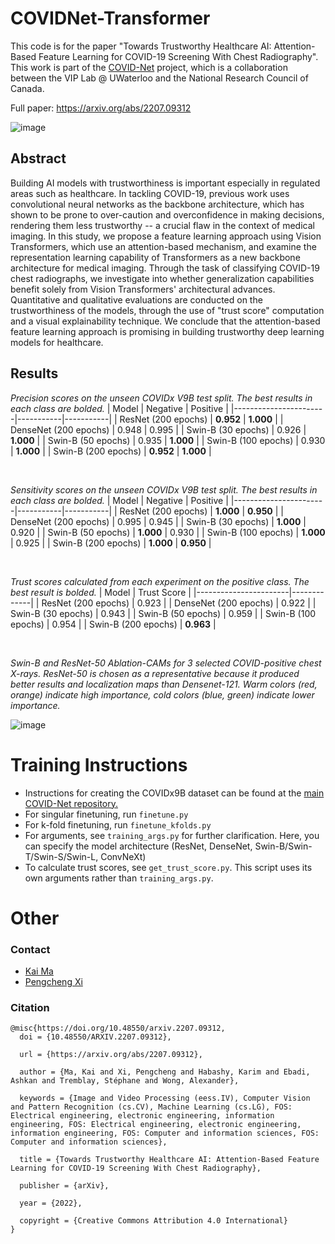# COVIDNet-Transformer

This code is for the paper "Towards Trustworthy Healthcare AI: Attention-Based Feature Learning for COVID-19 Screening With Chest Radiography". This work is part of the [COVID-Net](https://alexswong.github.io/COVID-Net/) project, which is a collaboration between the VIP Lab @ UWaterloo and the National Research Council of Canada. 

Full paper: https://arxiv.org/abs/2207.09312

![image](https://user-images.githubusercontent.com/77073162/181855028-321806d1-f516-4dfa-8f28-5cd2203e9baf.png)


## Abstract
Building AI models with trustworthiness is important especially in regulated areas such as healthcare. In tackling COVID-19, previous work uses convolutional neural networks as the backbone architecture, which has shown to be prone to over-caution and overconfidence in making decisions, rendering them less trustworthy -- a crucial flaw in the context of medical imaging. In this study, we propose a feature learning approach using Vision Transformers, which use an attention-based mechanism, and examine the representation learning capability of Transformers as a new backbone architecture for medical imaging. Through the task of classifying COVID-19 chest radiographs, we investigate into whether generalization capabilities benefit solely from Vision Transformers' architectural advances. Quantitative and qualitative evaluations are conducted on the trustworthiness of the models, through the use of "trust score" computation and a visual explainability technique. We conclude that the attention-based feature learning approach is promising in building trustworthy deep learning models for healthcare.

## Results

*Precision scores on the unseen COVIDx V9B test split.
The best results in each class are bolded.*
| Model                 | Negative  | Positive  |
|-----------------------|-----------|-----------|
| ResNet (200 epochs)   | **0.952** | **1.000** |
| DenseNet (200 epochs) | 0.948     | 0.995     |
| Swin-B (30 epochs)    | 0.926     | **1.000** |
| Swin-B (50 epochs)    | 0.935     | **1.000** |
| Swin-B (100 epochs)   | 0.930     | **1.000** |
| Swin-B (200 epochs)   | **0.952** | **1.000** |

<br>

*Sensitivity scores on the unseen COVIDx V9B test split.
The best results in each class are bolded.*
| Model                 | Negative  | Positive  |
|-----------------------|-----------|-----------|
| ResNet (200 epochs)   | **1.000** | **0.950** |
| DenseNet (200 epochs) | 0.995     | 0.945     |
| Swin-B (30 epochs)    | **1.000** | 0.920     |
| Swin-B (50 epochs)    | **1.000** | 0.930     |
| Swin-B (100 epochs)   | **1.000** | 0.925     |
| Swin-B (200 epochs)   | **1.000** | **0.950** |

<br>

*Trust scores calculated from each experiment on the positive class. The best result is bolded.*
| Model                 | Trust Score |
|-----------------------|-------------|
| ResNet (200 epochs)   | 0.923       |
| DenseNet (200 epochs) | 0.922       |
| Swin-B (30 epochs)    | 0.943       |
| Swin-B (50 epochs)    | 0.959       |
| Swin-B (100 epochs)   | 0.954       |
| Swin-B (200 epochs)   | **0.963**   |

<br>

*Swin-B and ResNet-50 Ablation-CAMs for 3 selected COVID-positive chest X-rays. ResNet-50 is chosen as a representative because it produced better results and localization maps than Densenet-121. Warm colors (red, orange) indicate high importance, cold colors (blue, green) indicate lower importance.*

![image](https://user-images.githubusercontent.com/77073162/181854254-f802c1f5-7807-45be-8947-38d24714e924.png)

# Training Instructions
- Instructions for creating the COVIDx9B dataset can be found at the [main COVID-Net repository.](https://github.com/lindawangg/COVID-Net)
- For singular finetuning, run `finetune.py`
- For k-fold finetuning, run `finetune_kfolds.py`
- For arguments, see `training_args.py` for further clarification. Here, you can specify the model architecture (ResNet, DenseNet, Swin-B/Swin-T/Swin-S/Swin-L, ConvNeXt)
- To calculate trust scores, see `get_trust_score.py`. This script uses its own arguments rather than `training_args.py`. 
# Other

### Contact
- [Kai Ma](k78ma@uwaterloo.ca)
- [Pengcheng Xi](pengcheng.xi_at_nrc-cnrc.gc.ca)

### Citation
```
@misc{https://doi.org/10.48550/arxiv.2207.09312,
  doi = {10.48550/ARXIV.2207.09312},
  
  url = {https://arxiv.org/abs/2207.09312},
  
  author = {Ma, Kai and Xi, Pengcheng and Habashy, Karim and Ebadi, Ashkan and Tremblay, Stéphane and Wong, Alexander},
  
  keywords = {Image and Video Processing (eess.IV), Computer Vision and Pattern Recognition (cs.CV), Machine Learning (cs.LG), FOS: Electrical engineering, electronic engineering, information engineering, FOS: Electrical engineering, electronic engineering, information engineering, FOS: Computer and information sciences, FOS: Computer and information sciences},
  
  title = {Towards Trustworthy Healthcare AI: Attention-Based Feature Learning for COVID-19 Screening With Chest Radiography},
  
  publisher = {arXiv},
  
  year = {2022},
  
  copyright = {Creative Commons Attribution 4.0 International}
}
```
